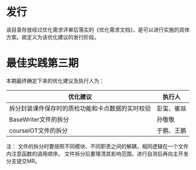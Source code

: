 # 发行

该目录存放经过优化需求评审后落实的《优化需求文档》，是可以进行实施的具体方案。故定义为该优化建议的发行阶段。


# 最佳实践第三期

本期最终确定下来的优化建议及执行人为：

|  优化建议   | 执行人  |
|  ----  | ----  |
| 拆分封装课件保存时的质检功能和卡点数据的实时校验  | 彭玺、崔燚 |
| BaseWriter文件的拆分  | 孙敬敬 |
| courseIOT文件的拆分  | 于鹏、王鹏 |


注： 文件的拆分时要按照不同模块、不同职责之间的解耦，相同逻辑在一个文件内注意函数的调用顺序。 文件拆分后要理清其影响范围，进行自测后再向主开发分支提交MR。